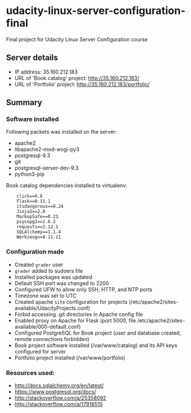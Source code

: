 # udacity-linux-server-configuration-final
Final project for Udacity Linux Server Configuration course

## Server details

* IP address: 35.160.212.183
* URL of 'Book catalog' project: http://35.160.212.183/
* URL of 'Portfolio' project: http://35.160.212.183/portfolio/

## Summary

### Software installed

Following packets was installed on the server:

* apache2
* libapache2-mod-wsgi-py3
* postgresql-9.3
* git
* postgresql-server-dev-9.3
* python3-pip

Book catalog dependencies installed to virtualenv:

        click==6.6
        Flask==0.11.1
        itsdangerous==0.24
        Jinja2==2.8
        MarkupSafe==0.23
        psycopg2==2.6.2
        requests==2.12.1
        SQLAlchemy==1.1.4
        Werkzeug==0.11.11

### Configuration made

* Created `grader` user
* `grader` added to sudoers file
* Installed packages was updated
* Default SSH port was changed to 2200
* Configured UFW to allow only SSH, HTTP, and NTP ports
* Timezone was set to UTC
* Created apache `site` configuration for projects (/etc/apache2/sites-available/UdacityProjects.conf)
* Forbid accessing .git directories in Apache config file
* Enabled proxy on Apache for Flask (port 5000, file /etc/apache2/sites-available/000-default.conf)
* Configured PostgreSQL for Book project (user and database created, remote connections forbidden)
* Book project software installed (/var/www/catalog) and its API keys configured for server
* Portfolio project installed (/var/www/portfolio)


### Resources used:

* http://docs.sqlalchemy.org/en/latest/
* https://www.postgresql.org/docs/
* http://stackoverflow.com/a/25358092
* http://stackoverflow.com/a/17916515
